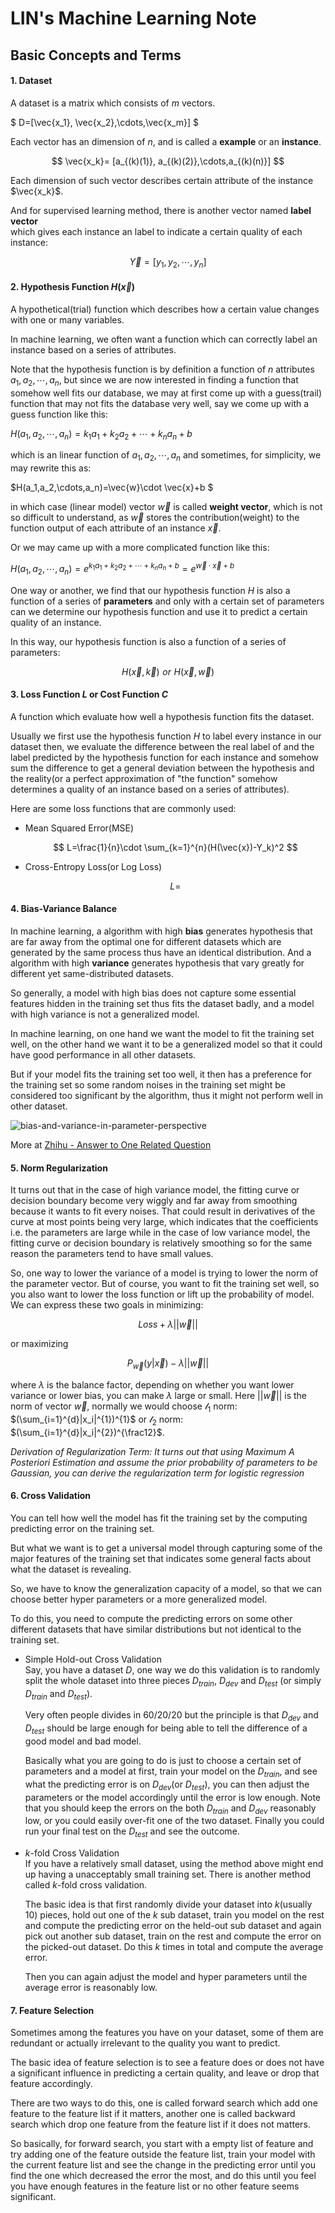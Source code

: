 # LIN's Machine Learning Note

## Basic Concepts and Terms

#### 1. Dataset

   A dataset is a matrix which consists of $m$ vectors. 

   $ D=[\vec{x_1}, \vec{x_2},\cdots,\vec{x_m}] $

   Each vector has an dimension of $n$, and is called a  **example** or an **instance**.

   $$ \vec{x_k}= [a_{(k)(1)}, a_{(k)(2)},\cdots,a_{(k)(n)}] $$

   Each dimension of such vector describes certain attribute of the instance  $\vec{x_k}$. 

   And for supervised learning method, there is another vector named **label vector**  
   which gives each instance an label to indicate a certain quality of each instance:

   $$ \vec{Y}=[y_{1},y_2,\cdots,y_n] $$

#### 2. Hypothesis Function $H(\vec{x})$ 

   A hypothetical(trial) function which describes how a certain value changes with one or many variables.  

   In machine learning, we often want a function which can correctly label an instance based on a series of attributes.

   Note that the hypothesis function is by definition a function of $n$ attributes $a_1, a_2, \cdots,a_n$, but since we are now interested in finding a function that somehow well fits our database, we may at first come up with a guess(trail) function that may not fits the database very well, say we come up with a guess function like this:  

   $H(a_1,a_2,\cdots,a_n)=k_1a_1+k_2a_2+\cdots +k_na_n+b$

   which is an linear function of $a_1,a_2,\cdots,a_n$ and sometimes, for simplicity, we may rewrite this as:

   $H(a_1,a_2,\cdots,a_n)=\vec{w}\cdot \vec{x}+b $ 

   in which case (linear model) vector $\vec{w}$ is called **weight vector**, which is not so difficult to understand, as $\vec{w}$ stores the contribution(weight) to the function output of each attribute of an instance $\vec{x}$.

   Or we may came up with a more complicated function like this:

   $H(a_1,a_2,\cdots,a_n)=e^{k_1a_1+k_2a_2+\cdots +k_na_n + b}=e^{\vec{w}\cdot \vec{x}+b}$   

   One way or another, we find that our hypothesis function $H$ is also a function of a series of **parameters** and only with a certain set of parameters can we determine our hypothesis function and use it to predict a certain quality of an instance.

   In this way, our hypothesis function is also a function of a series of parameters:  

   $$ H(\vec{x},\vec{k})\,\,or\,\, H(\vec{x},\vec{w}) $$

#### 3. Loss Function $L$ or  Cost Function $C$

   A function which evaluate how well a hypothesis function fits the dataset.  

   Usually we first use the hypothesis function $H$ to label every instance in our dataset then, we evaluate the difference between the real label of and the label predicted by the hypothesis function for each instance and somehow sum the difference to get a general deviation between the hypothesis and the reality(or a perfect approximation of "the function" somehow determines a quality of an instance based on a series of attributes).  

   

   Here are some loss functions that are commonly used:  

   - Mean Squared Error(MSE)  

     $$ L=\frac{1}{n}\cdot \sum_{k=1}^{n}(H(\vec{x})-Y_k)^2 $$

   - Cross-Entropy Loss(or Log Loss)

     $$ L= $$

#### 4. Bias-Variance Balance  

In machine learning, a algorithm with high **bias** generates hypothesis that are far away from the optimal one for different datasets which are generated by the same process thus have an identical distribution. And a algorithm with high **variance** generates hypothesis that vary greatly for different yet same-distributed datasets.

So generally, a model with high bias does not capture some essential features hidden in the training set thus fits the dataset badly, and a model with high variance is not a generalized model. 

In machine learning, on one hand we want the model to fit the training set well, on the other hand we want it to be a generalized model so that it could have good performance in all other datasets. 

But if your model fits the training set too well, it then has a preference for the training set so some random noises in the training set might be considered too significant by the algorithm, thus it might not perform well in other dataset.  

![bias-and-variance-in-parameter-perspective](bias-and-variance-in-parameter-perspective.png)

More at [Zhihu - Answer to One Related Question](https://www.zhihu.com/question/27068705)

#### 5. Norm Regularization  

It turns out that in the case of high variance model, the fitting curve or decision boundary become very wiggly and far away from smoothing because it wants to fit every noises. That could result in derivatives of the curve at most points being very large, which indicates that the coefficients i.e. the parameters are large while in the case of low variance model, the fitting curve or decision boundary is relatively smoothing so for the same reason the parameters tend to have small values. 

So, one way to lower the variance of a model is trying to lower the norm of the parameter vector. But of course, you want to fit the training set well, so you also want to lower the loss function or lift up the probability of model. We can express these two goals in minimizing: 

$$Loss+\lambda||\vec{w}||$$

or maximizing

$$P_{\vec{w}}(y|\vec{x})-\lambda||\vec{w}||$$

where $\lambda$ is the balance factor, depending on whether you want lower variance or lower bias, you can make $\lambda$ large or small. Here $||\vec{w}||$ is the norm of vector $\vec{w}$, normally we would choose $\mathcal{l}_{1}$ norm: $(\sum_{i=1}^{d}|x_i|^{1})^{1}$ or $\mathcal{l}_{2}$ norm: $(\sum_{i=1}^{d}|x_i|^{2})^{\frac12}$.  

*Derivation of Regularization Term: It turns out that using Maximum A Posteriori Estimation and assume the prior probability of parameters to be Gaussian, you can derive the regularization term for logistic regression*

#### 6. Cross Validation

You can tell how well the model has fit the training set by the computing predicting error on the training set. 

But what we want is to get a universal model through capturing some of  the major features of the training set that indicates some general facts about what the dataset is revealing. 

So, we have to know the generalization capacity of a model, so that we can choose better hyper parameters or a more generalized model.   

To do this, you need to compute the predicting errors on some other different datasets that have similar distributions but not identical to the training set.  

- Simple Hold-out Cross Validation\
  Say, you have a dataset $D$, one way we do this validation is to randomly split the whole dataset into three pieces $D_{train}$, $D_{dev}$ and $D_{test}$ (or simply $D_{train}$ and $D_{test}$).
  
  Very often people divides in 60/20/20 but the principle is that $D_{dev}$ and $D_{test}$ should be large enough for being able to tell the difference of a good model and bad model.
  
  Basically what you are going to do is just to choose a certain set of parameters and a model at first, train your model on the $D_{train}$, and see what the predicting error is on $D_{dev}$(or $D_{test}$), you can then adjust the parameters or the model accordingly until the error is low enough. Note that you should keep the errors on the both $D_{train}$ and $D_{dev}$ reasonably low, or you could easily over-fit one of the two dataset. Finally you could run your final test on the $D_{test}$ and see the outcome.


- $k$-fold Cross Validation\
  If you have a relatively small dataset, using the method above might end up having a unacceptably small training set. There is another method called $k$-fold cross validation.

  The basic idea is that first randomly divide your dataset into $k$(usually $10$) pieces, hold out one of the $k$ sub dataset, train you model on the rest and compute the predicting error on the held-out sub dataset and again pick out another sub dataset, train on the rest and compute the error on the picked-out dataset. Do this $k$ times in total and compute the average error.

  Then you can again adjust the model and hyper parameters until the average error is reasonably low. 


#### 7. Feature Selection

Sometimes among the features you have on your dataset, some of them are redundant or actually irrelevant to the quality you want to predict. 

The basic idea of feature selection is to see a feature does or does not have a significant influence in predicting a certain quality, and leave or drop that feature accordingly. 

There are two ways to do this, one is called forward search which add one feature to the feature list if it matters, another one is called backward search which drop one feature from the feature list if it does not matters. 

So basically, for forward search, you start with a empty list of feature and try adding one of the feature outside the feature list, train your model with the current feature list and see the change in the predicting error until you find the one which decreased the error the most, and do this until you feel you have enough features in the feature list or no other feature seems significant.
